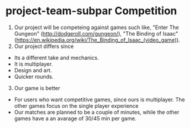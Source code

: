 project-team-subpar Competition
==================================
1. Our project will be competeing against games such like, "Enter The Gungeon" (http://dodgeroll.com/gungeon/), "The Binding of Isaac" (https://en.wikipedia.org/wiki/The_Binding_of_Isaac_(video_game)). 
2. Our project differs since
* Its a different take and mechanics.
* It is multiplayer.
* Design and art.
* Quicker rounds.
3. Our game is better 
* For users who want competitive games, since ours is multiplayer. The other games focus on the single player experience
* Our matches are planned to be a couple of minutes, while the other games have a an avarage of 30/45 min per game.
